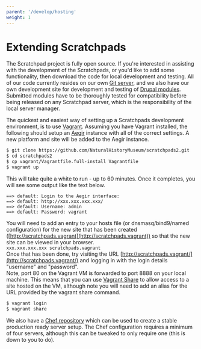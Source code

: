 ```yaml
---
parent: '/develop/hosting'
weight: 1
---
```


Extending Scratchpads
=====================

The Scratchpad project is fully open source. If you're interested in assisting with the development of the Scratchpads, or you'd like to add some functionality, then download the code for local development and testing. All of our code currently resides on our own [Git server](/develop/repository), and we also have our own development site for development and testing of [Drupal modules](http://drupal.org/developing/modules).  
Submitted modules have to be thoroughly tested for compatibility before being released on any Scratchpad server, which is the responsibility of the local server manager.

The quickest and easiest way of setting up a Scratchpads development environment, is to use [Vagrant](https://www.vagrantup.com/). Assuming you have Vagrant installed, the following should setup an [Aegir](http://www.aegirproject.org/) instance with all of the correct settings. A new platform and site will be added to the Aegir instance.  

```bash
$ git clone https://github.com/NaturalHistoryMuseum/scratchpads2.git  
$ cd scratchpads2  
$ cp vagrant/Vagrantfile.full-install Vagrantfile  
$ vagrant up
```

This will take quite a white to run - up to 60 minutes. Once it completes, you will see some output like the text below.  

```
==> default: Login to the Aegir interface:  
==> default: http://xxx.xxx.xxx.xxx/  
==> default: Username: admin  
==> default: Password: vagrant
```

You will need to add an entry to your hosts file (or dnsmasq/bind9/named configuration) for the new site that has been created ([http://scratchpads.vagrant](http://scratchpads.vagrant)) so that the new site can be viewed in your browser.  
`xxx.xxx.xxx.xxx scratchpads.vagrant`  
Once that has been done, try visiting the URL [http://scratchpads.vagrant/](http://scratchpads.vagrant/) and logging in with the login details "username" and "password".  
Note, port 80 on the Vagrant VM is forwarded to port 8888 on your local machine. This means that you can use [Vagrant Share](https://docs.vagrantup.com/v2/share/index.html) to allow access to a site hosted on the VM, although note you will need to add an alias for the URL provided by the vagrant share command.  

```bash
$ vagrant login  
$ vagrant share
```

We also have a [Chef repository](https://github.com/NaturalHistoryMuseum/scratchpads2-chef) which can be used to create a stable production ready server setup. The Chef configuration requires a minimum of four servers, although this can be tweaked to only require one (this is down to you to do).